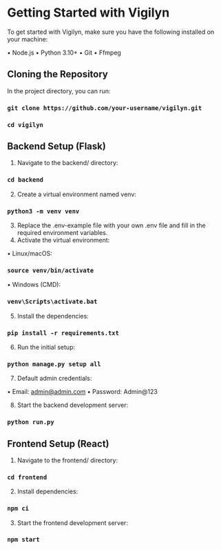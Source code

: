 # Getting Started with Vigilyn

To get started with Vigilyn, make sure you have the following installed on your machine:

•	Node.js
•	Python 3.10+
•	Git
•	Ffmpeg

## Cloning the Repository

In the project directory, you can run:

### `git clone https://github.com/your-username/vigilyn.git`
### `cd vigilyn`

## Backend Setup (Flask)

1.	Navigate to the backend/ directory:

### `cd backend`

2.	Create a virtual environment named venv:

### `python3 -m venv venv`

3.	Replace the .env-example file with your own .env file and fill in the required environment variables.
4.	Activate the virtual environment:

•	Linux/macOS:

### `source venv/bin/activate`

•	Windows (CMD):

### `venv\Scripts\activate.bat`

5.	Install the dependencies:

### `pip install -r requirements.txt`

6.	Run the initial setup:

### `python manage.py setup all`

7.	Default admin credentials:

•	Email: admin@admin.com
•	Password: Admin@123

8.	Start the backend development server:

### `python run.py`

## Frontend Setup (React)

1.	Navigate to the frontend/ directory:

### `cd frontend`

2.	Install dependencies:

### `npm ci`

3.	Start the frontend development server:

### `npm start`